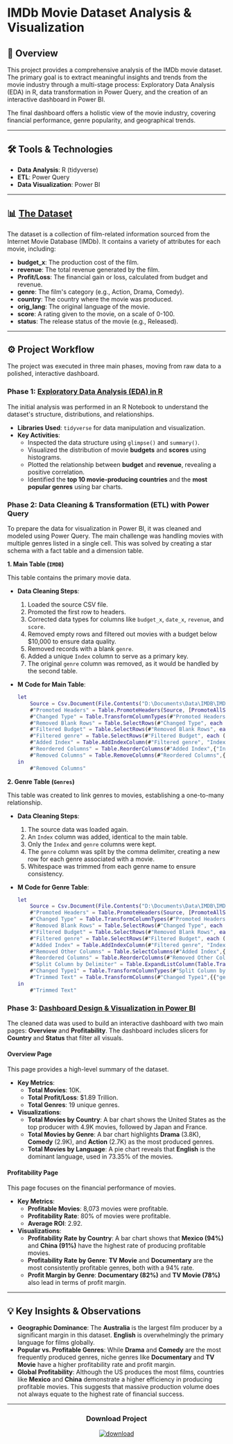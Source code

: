 # IMDb Movie Dataset Analysis & Visualization

## 📖 Overview

This project provides a comprehensive analysis of the IMDb movie dataset. The primary goal is to extract meaningful insights and trends from the movie industry through a multi-stage process: Exploratory Data Analysis (EDA) in R, data transformation in Power Query, and the creation of an interactive dashboard in Power BI.

The final dashboard offers a holistic view of the movie industry, covering financial performance, genre popularity, and geographical trends.

-----
## 🛠️ Tools & Technologies

  * **Data Analysis**: R (tidyverse)
  * **ETL**: Power Query
  * **Data Visualization**: Power BI

-----
## 📊 [The Dataset](https://github.com/Philopater-George/IMDb-Movie-Dataset-Analysis-Visualization/blob/main/00.Raw%20Data/IMDB.csv)

The dataset is a collection of film-related information sourced from the Internet Movie Database (IMDb). It contains a variety of attributes for each movie, including:

  * **budget\_x**: The production cost of the film.
  * **revenue**: The total revenue generated by the film.
  * **Profit/Loss**: The financial gain or loss, calculated from budget and revenue.
  * **genre**: The film's category (e.g., Action, Drama, Comedy).
  * **country**: The country where the movie was produced.
  * **orig\_lang**: The original language of the movie.
  * **score**: A rating given to the movie, on a scale of 0-100.
  * **status**: The release status of the movie (e.g., Released).

-----

## ⚙️ Project Workflow

The project was executed in three main phases, moving from raw data to a polished, interactive dashboard.

### Phase 1: [Exploratory Data Analysis (EDA) in R](https://github.com/Philopater-George/IMDb-Movie-Dataset-Analysis-Visualization/blob/main/01.EDA/IMDB%20EDA.pdf)
The initial analysis was performed in an R Notebook to understand the dataset's structure, distributions, and relationships.

  * **Libraries Used**: `tidyverse` for data manipulation and visualization.
  * **Key Activities**:
      * Inspected the data structure using `glimpse()` and `summary()`.
      * Visualized the distribution of movie **budgets** and **scores** using histograms.
      * Plotted the relationship between **budget** and **revenue**, revealing a positive correlation.
      * Identified the **top 10 movie-producing countries** and the **most popular genres** using bar charts.

### Phase 2: Data Cleaning & Transformation (ETL) with Power Query

To prepare the data for visualization in Power BI, it was cleaned and modeled using Power Query. The main challenge was handling movies with multiple genres listed in a single cell. This was solved by creating a star schema with a fact table and a dimension table.

**1. Main Table (`IMDB`)**

This table contains the primary movie data.

  * **Data Cleaning Steps**:

    1.  Loaded the source CSV file.
    2.  Promoted the first row to headers.
    3.  Corrected data types for columns like `budget_x`, `date_x`, `revenue`, and `score`.
    4.  Removed empty rows and filtered out movies with a budget below $10,000 to ensure data quality.
    5.  Removed records with a blank `genre`.
    6.  Added a unique `Index` column to serve as a primary key.
    7.  The original `genre` column was removed, as it would be handled by the second table.

  * **M Code for Main Table**:

    ```m
    let
        Source = Csv.Document(File.Contents("D:\Documents\Data\IMDB\IMDB.csv"),[Delimiter=",", Columns=11, Encoding=65001, QuoteStyle=QuoteStyle.None]),
        #"Promoted Headers" = Table.PromoteHeaders(Source, [PromoteAllScalars=true]),
        #"Changed Type" = Table.TransformColumnTypes(#"Promoted Headers",{{"budget_x", Int64.Type}, {"country", type text}, {"date_x", type date}, {"genre", type text}, {"names", type text}, {"orig_lang", type text}, {"orig_title", type text}, {"Sum of Profit/Loss", type number}, {"revenue", type number}, {"score", Int64.Type}, {"status", type text}}),
        #"Removed Blank Rows" = Table.SelectRows(#"Changed Type", each not List.IsEmpty(List.RemoveMatchingItems(Record.FieldValues(_), {"", null}))),
        #"Filtered Budget" = Table.SelectRows(#"Removed Blank Rows", each [budget_x] >= 10000),
        #"Filtered genre" = Table.SelectRows(#"Filtered Budget", each ([genre] <> "")),
        #"Added Index" = Table.AddIndexColumn(#"Filtered genre", "Index", 1, 1, Int64.Type),
        #"Reordered Columns" = Table.ReorderColumns(#"Added Index",{"Index", "budget_x", "country", "date_x", "genre", "names", "orig_lang", "orig_title", "Sum of Profit/Loss", "revenue", "score", "status"}),
        #"Removed Columns" = Table.RemoveColumns(#"Reordered Columns",{"genre"})
    in
        #"Removed Columns"
    ```

**2. Genre Table (`Genres`)**

This table was created to link genres to movies, establishing a one-to-many relationship.

  * **Data Cleaning Steps**:

    1.  The source data was loaded again.
    2.  An `Index` column was added, identical to the main table.
    3.  Only the `Index` and `genre` columns were kept.
    4.  The `genre` column was split by the comma delimiter, creating a new row for each genre associated with a movie.
    5.  Whitespace was trimmed from each genre name to ensure consistency.

  * **M Code for Genre Table**:

    ```m
    let
        Source = Csv.Document(File.Contents("D:\Documents\Data\IMDB\IMDB.csv"),[Delimiter=",", Columns=11, Encoding=65001, QuoteStyle=QuoteStyle.None]),
        #"Promoted Headers" = Table.PromoteHeaders(Source, [PromoteAllScalars=true]),
        #"Changed Type" = Table.TransformColumnTypes(#"Promoted Headers",{{"budget_x", Int64.Type}, {"country", type text}, {"date_x", type date}, {"genre", type text}, {"names", type text}, {"orig_lang", type text}, {"orig_title", type text}, {"Sum of Profit/Loss", type number}, {"revenue", type number}, {"score", Int64.Type}, {"status", type text}}),
        #"Removed Blank Rows" = Table.SelectRows(#"Changed Type", each not List.IsEmpty(List.RemoveMatchingItems(Record.FieldValues(_), {"", null}))),
        #"Filtered Budget" = Table.SelectRows(#"Removed Blank Rows", each [budget_x] >= 10000),
        #"Filtered genre" = Table.SelectRows(#"Filtered Budget", each ([genre] <> "")),
        #"Added Index" = Table.AddIndexColumn(#"Filtered genre", "Index", 1, 1, Int64.Type),
        #"Removed Other Columns" = Table.SelectColumns(#"Added Index",{"genre", "Index"}),
        #"Reordered Columns" = Table.ReorderColumns(#"Removed Other Columns",{"Index", "genre"}),
        #"Split Column by Delimiter" = Table.ExpandListColumn(Table.TransformColumns(#"Reordered Columns", {{"genre", Splitter.SplitTextByDelimiter(",", QuoteStyle.Csv), let itemType = (type nullable text) meta [Serialized.Text = true] in type {itemType}}}), "genre"),
        #"Changed Type1" = Table.TransformColumnTypes(#"Split Column by Delimiter",{{"genre", type text}}),
        #"Trimmed Text" = Table.TransformColumns(#"Changed Type1",{{"genre", Text.Trim, type text}})
    in
        #"Trimmed Text"
    ```

### Phase 3: [Dashboard Design & Visualization in Power BI](https://github.com/Philopater-George/IMDb-Movie-Dataset-Analysis-Visualization/blob/main/02.%20Dashboard/imdb%20Dashboard.pdf)

The cleaned data was used to build an interactive dashboard with two main pages: **Overview** and **Profitability**. The dashboard includes slicers for **Country** and **Status** that filter all visuals.

#### Overview Page

This page provides a high-level summary of the dataset.

  * **Key Metrics**:
      * **Total Movies**: 10K.
      * **Total Profit/Loss**: $1.89 Trillion.
      * **Total Genres**: 19 unique genres.
  * **Visualizations**:
      * **Total Movies by Country**: A bar chart shows the United States as the top producer with 4.9K movies, followed by Japan and France.
      * **Total Movies by Genre**: A bar chart highlights **Drama** (3.8K), **Comedy** (2.9K), and **Action** (2.7K) as the most produced genres.
      * **Total Movies by Language**: A pie chart reveals that **English** is the dominant language, used in 73.35% of the movies.

#### Profitability Page

This page focuses on the financial performance of movies.

  * **Key Metrics**:
      * **Profitable Movies**: 8,073 movies were profitable.
      * **Profitability Rate**: 80% of movies were profitable.
      * **Average ROI**: 2.92.
  * **Visualizations**:
      * **Profitability Rate by Country**: A bar chart shows that **Mexico (94%)** and **China (91%)** have the highest rate of producing profitable movies.
      * **Profitability Rate by Genre**: **TV Movie** and **Documentary** are the most consistently profitable genres, both with a 94% rate.
      * **Profit Margin by Genre**: **Documentary (82%)** and **TV Movie (78%)** also lead in terms of profit margin.

-----

## 💡 Key Insights & Observations

  * **Geographic Dominance**: The **Australia** is the largest film producer by a significant margin in this dataset. **English** is overwhelmingly the primary language for films globally.
  * **Popular vs. Profitable Genres**: While **Drama** and **Comedy** are the most frequently produced genres, niche genres like **Documentary** and **TV Movie** have a higher profitability rate and profit margin.
  * **Global Profitability**: Although the US produces the most films, countries like **Mexico** and **China** demonstrate a higher efficiency in producing profitable movies. This suggests that massive production volume does not always equate to the highest rate of financial success.
-----
<h3 align="center">Download Project</h3>
  <p align="center">
  <a href="https://github.com/Philopater-George/IMDb-Movie-Dataset-Analysis-Visualization/archive/refs/heads/main.zip" target="_blank">
    <img src="https://www.readmecodegen.com/api/social-icon?name=download&size=48" alt="download" />
  </a>
  </p>
